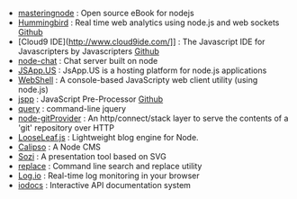 - [masteringnode](https://github.com/visionmedia/masteringnode) : Open source eBook for nodejs 
- [Hummingbird](http://projects.nuttnet.net/hummingbird/) : Real time web analytics using node.js and web sockets [Github](https://github.com/mnutt/hummingbird)
- [Cloud9 IDE](http://www.cloud9ide.com/]] : The Javascript IDE for Javascripters by Javascripters [Github](https://github.com/ajaxorg/cloud9)
- [node-chat](https://github.com/scottgonzalez/node-chat) : Chat server built on node
- [JSApp.US](http://jsapp.us/) : JsApp.US is a hosting platform for node.js applications
- [WebShell](https://github.com/fictivekin/webshell) : A console-based JavaScripty web client utility (using node.js)
- [jspp](http://jspp.io/) : JavaScript Pre-Processor [Github](https://github.com/mikeal/jspp)
- [query](https://github.com/visionmedia/query) : command-line jquery
- [node-gitProvider](https://github.com/TooTallNate/node-gitProvider) : An http/connect/stack layer to serve the contents of a 'git' repository over HTTP
- [LooseLeaf.js](http://looseleafjs.org/) : Lightweight blog engine for Node.
- [Calipso](http://calip.so/) : A Node CMS
- [Sozi](https://github.com/senshu/Sozi) : A presentation tool based on SVG
- [replace](https://github.com/harthur/replace) : Command line search and replace utility 
- [Log.io](http://logio.org/) : Real-time log monitoring in your browser
- [iodocs](https://github.com/mashery/iodocs) : Interactive API documentation system 